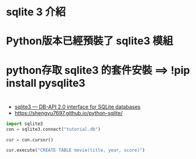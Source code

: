 # sqlite 3 介紹 
# Python版本已經預裝了 sqlite3 模組 
# python存取 sqlite3 的套件安裝 ==> !pip install pysqlite3
# 
- [sqlite3 — DB-API 2.0 interface for SQLite databases](https://docs.python.org/3/library/sqlite3.html)
- https://shengyu7697.github.io/python-sqlite/
```python
import sqlite3
con = sqlite3.connect("tutorial.db")

cur = con.cursor()

cur.execute("CREATE TABLE movie(title, year, score)")


```
